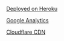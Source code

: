 [Deployed on Heroku](https://dashboard.heroku.com/pipelines/e3f20cd1-57a5-4b3a-9447-cf8391359075)

[Google Analytics](https://analytics.google.com/analytics/web/#/p303081828/reports/reportinghub)

[Cloudflare CDN](https://dash.cloudflare.com/0a6f920e4cd4b08198ecfdf8cbf909ca/offsetme.app)
